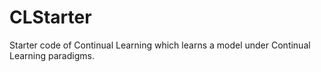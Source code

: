 # CLStarter

Starter code of Continual Learning which learns a model under Continual Learning paradigms.